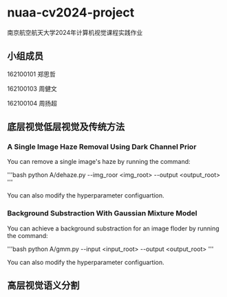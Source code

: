 # nuaa-cv2024-project
南京航空航天大学2024年计算机视觉课程实践作业
## 小组成员
162100101 郑思哲

162100103 周健文

162100104 周扬超

## 底层视觉低层视觉及传统方法

### A Single Image Haze Removal Using Dark Channel Prior
You can remove a single image's haze by running the command:

'''bash
python A/dehaze.py --img_roor <img_root> --output <output_root>
'''

You can also modify the hyperparameter configuartion.

### Background Substraction With Gaussian Mixture Model
You can achieve a background substraction for an image floder by running the command:

'''bash
python A/gmm.py --input <input_root>  --output <output_root>
'''

You can also modify the hyperparameter configuartion.

## 高层视觉语义分割
